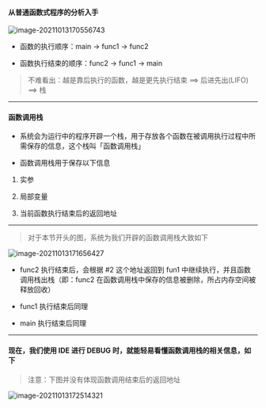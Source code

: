 #### 从普通函数式程序的分析入手

![image-20211013170556743](https://aliyun-oss-lpj.oss-cn-qingdao.aliyuncs.com/images/by-picgo/image-20211013170556743.png)

- 函数的执行顺序：main -> func1 -> func2

- 函数执行结束的顺序：func2 -> func1 -> main

> 不难看出：越是靠后执行的函数，越是更先执行结束 ==> 后进先出(LIFO) ==> 栈

---

#### 函数调用栈

- 系统会为运行中的程序开辟一个栈，用于存放各个函数在被调用执行过程中所需保存的信息，这个栈叫「函数调用栈」

- 函数调用栈用于保存以下信息

1. 实参

2. 局部变量

3. 当前函数执行结束后的返回地址

---

> 对于本节开头的图，系统为我们开辟的函数调用栈大致如下

![image-20211013171656427](https://aliyun-oss-lpj.oss-cn-qingdao.aliyuncs.com/images/by-picgo/image-20211013171656427.png)

- func2 执行结束后，会根据 #2 这个地址返回到 fun1 中继续执行，并且函数调用栈出栈（即：func2 在函数调用栈中保存的信息被删除，所占内存空间被释放回收）

- func1 执行结束后同理

- main 执行结束后同理

---

#### 现在，我们使用 IDE 进行 DEBUG 时，就能轻易看懂函数调用栈的相关信息，如下

> 注意：下图并没有体现函数调用结束后的返回地址

![image-20211013172514321](https://aliyun-oss-lpj.oss-cn-qingdao.aliyuncs.com/images/by-picgo/image-20211013172514321.png)

